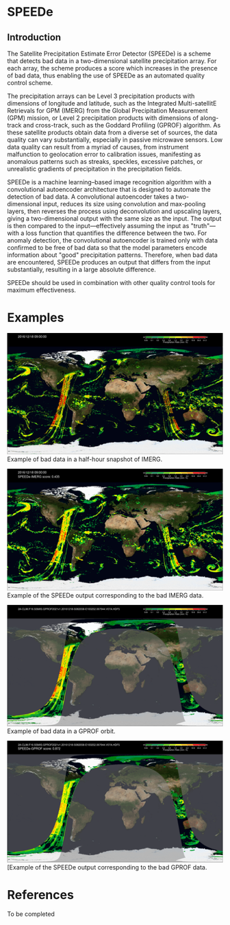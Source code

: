 # SPEEDe

## Introduction

The Satellite Precipitation Estimate Error Detector (SPEEDe) is a scheme that detects bad data in a two-dimensional satellite precipitation array. For each array, the scheme produces a score which increases in the presence of bad data, thus enabling the use of SPEEDe as an automated quality control scheme.

The precipitation arrays can be Level 3 precipitation products with dimensions of longitude and latitude, such as the Integrated Multi-satellitE Retrievals for GPM (IMERG) from the Global Precipitation Measurement (GPM) mission, or Level 2 precipitation products with dimensions of along-track and cross-track, such as the Goddard Profiling (GPROF) algorithm. As these satellite products obtain data from a diverse set of sources, the data quality can vary substantially, especially in passive microwave sensors. Low data quality can result from a myriad of causes, from instrument malfunction to geolocation error to calibration issues, manifesting as anomalous patterns such as streaks, speckles, excessive patches, or unrealistic gradients of precipitation in the precipitation fields.

SPEEDe is a machine learning–based image recognition algorithm with a convolutional autoencoder architecture that is designed to automate the detection of bad data. A convolutional autoencoder takes a two-dimensional input, reduces its size using convolution and max-pooling layers, then reverses the process using deconvolution and upscaling layers, giving a two-dimensional output with the same size as the input. The output is then compared to the input—effectively assuming the input as "truth"—with a loss function that quantifies the difference between the two. For anomaly detection, the convolutional autoencoder is trained only with data confirmed to be free of bad data so that the model parameters encode information about "good" precipitation patterns. Therefore, when bad data are encountered, SPEEDe produces an output that differs from the input substantially, resulting in a large absolute difference.

SPEEDe should be used in combination with other quality control tools for maximum effectiveness.

# Examples

![Example of bad data in a half-hour snapshot of IMERG](./examples/fig.F16case.IMERG.png)
Example of bad data in a half-hour snapshot of IMERG.

![Example of the SPEEDe output corresponding to the bad IMERG data](./examples/fig.F16case.SPEEDe-IMERG.png)
Example of the SPEEDe output corresponding to the bad IMERG data.

![Example of bad data in a GPROF orbit](./examples/fig.F16case.GPROF.png)
Example of bad data in a GPROF orbit.

![Example of the SPEEDe output corresponding to the bad GPROF data](./examples/fig.F16case.SPEEDe-GPROF.png)
[Example of the SPEEDe output corresponding to the bad GPROF data.

# References

To be completed
